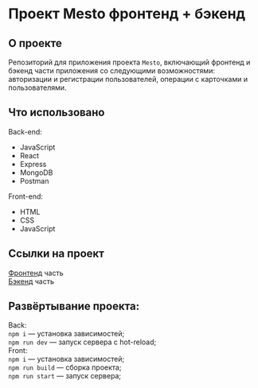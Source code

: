 # Проект Mesto фронтенд + бэкенд  

## О проекте  

Репозиторий для приложения проекта `Mesto`, включающий фронтенд и бэкенд части приложения со следующими возможностями: авторизации и регистрации пользователей, операции с карточками и пользователями.

## Что использовано
Back-end:
- JavaScript
- React  
- Express
- MongoDB
- Postman

Front-end:
- HTML
- CSS
- JavaScript

## Ссылки на проект
<a href="https://github.com/DariaBold/react-mesto-auth">Фронтенд</a> часть  
<a href="https://github.com/DariaBold/express-mesto-gha">Бэкенд</a> часть  
## Развёртывание проекта:
Back:  
`npm i` — установка зависимостей;  
`npm run dev` — запуск сервера с hot-reload;  
Front:  
`npm i` — установка зависимостей;  
`npm run build` — сборка проекта;  
`npm run start` — запуск серверa;  
